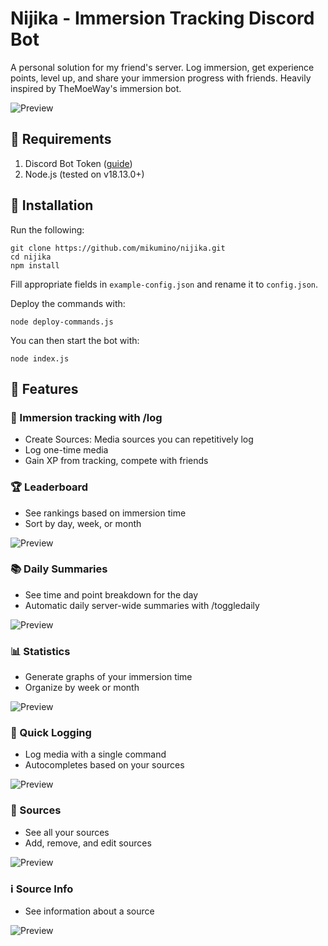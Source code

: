 # Nijika - Immersion Tracking Discord Bot

A personal solution for my friend's server. Log immersion, get experience points, level up, and share your immersion progress with friends. Heavily inspired by TheMoeWay's immersion bot.

![Preview](https://cdn.discordapp.com/attachments/860052392715616266/1135459697760153630/Screenshot_210.png)

## 📃 Requirements

1. Discord Bot Token ([guide](https://discordjs.guide/preparations/setting-up-a-bot-application.html#creating-your-bot))
2. Node.js (tested on v18.13.0+)

## 💾 Installation

Run the following:

```
git clone https://github.com/mikumino/nijika.git
cd nijika
npm install
```

Fill appropriate fields in `example-config.json` and rename it to `config.json`. 

Deploy the commands with:

```
node deploy-commands.js
```

You can then start the bot with:

```
node index.js
```

## 🎊 Features

### 📖 Immersion tracking with /log
- Create Sources: Media sources you can repetitively log
- Log one-time media
- Gain XP from tracking, compete with friends

### 🏆 Leaderboard
- See rankings based on immersion time
- Sort by day, week, or month

![Preview](https://cdn.discordapp.com/attachments/860052392715616266/1141566261877297182/Screenshot_211.png)

### 📚 Daily Summaries
- See time and point breakdown for the day
- Automatic daily server-wide summaries with /toggledaily

![Preview](https://cdn.discordapp.com/attachments/860052392715616266/1135459698221518858/Screenshot_209.png)

### 📊 Statistics
- Generate graphs of your immersion time
- Organize by week or month

![Preview](https://cdn.discordapp.com/attachments/520407476441448478/1142681259437457508/chart.png)

### 🏃 Quick Logging
- Log media with a single command
- Autocompletes based on your sources

![Preview](https://cdn.discordapp.com/attachments/1125497331681341571/1141566889840095312/Screenshot_214.png)

### 📝 Sources
- See all your sources
- Add, remove, and edit sources

![Preview](https://cdn.discordapp.com/attachments/860052392715616266/1141566262154104942/Screenshot_212.png)

### ℹ️ Source Info
- See information about a source

![Preview](https://cdn.discordapp.com/attachments/860052392715616266/1141566262594515084/Screenshot_213.png)


